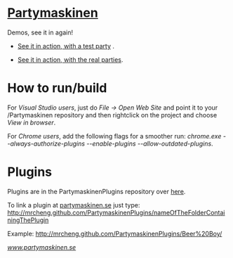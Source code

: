 [Partymaskinen](http://partymaskinen.se)
=========

Demos, see it in again!

+ [See it in action, with a test party](http://mrcheng.github.com/Partymaskinen/?id=stub "Partymaskinen") .

+ [See it in action, with the real parties](http://mrcheng.github.com/Partymaskinen/ "Partymaskinen").

How to run/build
=========

For *Visual Studio users*, just do *File -> Open Web Site* and point it to your /Partymaskinen repository and then rightclick on the project and choose *View in browser*.


For *Chrome users*, add the following flags for a smoother run:
*chrome.exe --always-authorize-plugins --enable-plugins --allow-outdated-plugins*.

Plugins
=========
Plugins are in the PartymaskinenPlugins repository over [here](https://github.com/mrcheng/PartymaskinenPlugins).

To link a plugin at [partymaskinen.se](http://partymaskinen.se) just type:
http://mrcheng.github.com/PartymaskinenPlugins/nameOfTheFolderContainingThePlugin

Example:
http://mrcheng.github.com/PartymaskinenPlugins/Beer%20Boy/

  
*www.partymaskinen.se*